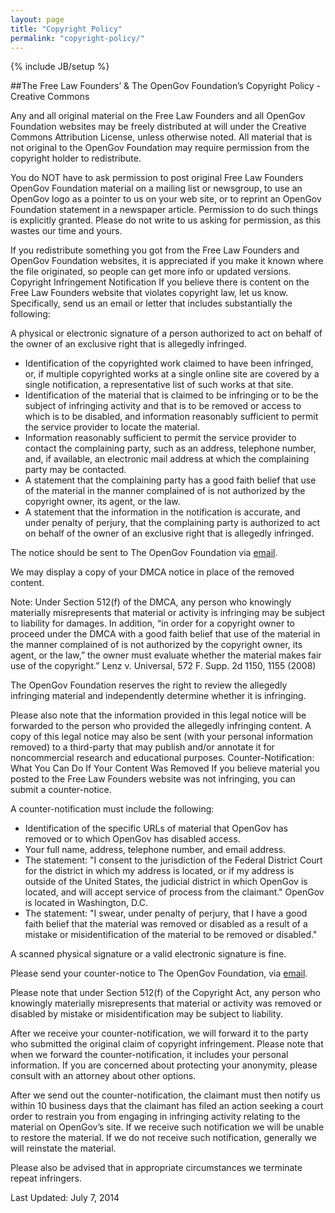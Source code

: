 ```yaml
---
layout: page
title: "Copyright Policy"
permalink: "copyright-policy/"
---
```

{% include JB/setup %}


##The Free Law Founders’ & The OpenGov Foundation’s Copyright Policy - Creative Commons

Any and all original material on the Free Law Founders and all OpenGov Foundation websites may be freely distributed at will under the Creative Commons Attribution License, unless otherwise noted. All material that is not original to the OpenGov Foundation may require permission from the copyright holder to redistribute.

You do NOT have to ask permission to post original Free Law Founders OpenGov Foundation material on a mailing list or newsgroup, to use an OpenGov logo as a pointer to us on your web site, or to reprint an OpenGov Foundation statement in a newspaper article. Permission to do such things is explicitly granted. Please do not write to us asking for permission, as this wastes our time and yours.

If you redistribute something you got from the Free Law Founders and OpenGov Foundation websites, it is appreciated if you make it known where the file originated, so people can get more info or updated versions.
Copyright Infringement Notification
If you believe there is content on the Free Law Founders website that violates copyright law, let us know. Specifically, send us an email or letter that includes substantially the following:

A physical or electronic signature of a person authorized to act on behalf of the owner of an exclusive right that is allegedly infringed.

*	Identification of the copyrighted work claimed to have been infringed, or, if multiple copyrighted works at a single online site are covered by a single notification, a representative list of such works at that site.
*	Identification of the material that is claimed to be infringing or to be the subject of infringing activity and that is to be removed or access to which is to be disabled, and information reasonably sufficient to permit the service provider to locate the material.
*	Information reasonably sufficient to permit the service provider to contact the complaining party, such as an address, telephone number, and, if available, an electronic mail address at which the complaining party may be contacted.
*	A statement that the complaining party has a good faith belief that use of the material in the manner complained of is not authorized by the copyright owner, its agent, or the law.
*	A statement that the information in the notification is accurate, and under penalty of perjury, that the complaining party is authorized to act on behalf of the owner of an exclusive right that is allegedly infringed.

The notice should be sent to The OpenGov Foundation via [email](mailto:sayhello@opengovfoundation.org).

We may display a copy of your DMCA notice in place of the removed content.

Note: Under Section 512(f) of the DMCA, any person who knowingly materially misrepresents that material or activity is infringing may be subject to liability for damages.  In addition, “in order for a copyright owner to proceed under the DMCA with a good faith belief that use of the material in the manner complained of is not authorized by the copyright owner, its agent, or the law,” the owner must evaluate whether the material makes fair use of the copyright.” Lenz v. Universal, 572 F. Supp. 2d 1150, 1155 (2008)

The OpenGov Foundation reserves the right to review the allegedly infringing material and independently determine whether it is infringing.

Please also note that the information provided in this legal notice will be forwarded to the person who provided the allegedly infringing content. A copy of this legal notice may also be sent (with your personal information removed) to a third-party that may publish and/or annotate it for noncommercial research and educational purposes.
Counter-Notification: What You Can Do If Your Content Was Removed
If you believe material you posted to the Free Law Founders website was not infringing, you can submit a counter-notice.

A counter-notification must include the following:

* Identification of the specific URLs of material that OpenGov has removed or to which OpenGov has disabled access.
* Your full name, address, telephone number, and email address.
* The statement: "I consent to the jurisdiction of the Federal District Court for the district in which my address is located, or if my address is outside of the United States, the judicial district in which OpenGov is located, and will accept service of process from the claimant." OpenGov is located in Washington, D.C.
* The statement: "I swear, under penalty of perjury, that I have a good faith belief that the material was removed or disabled as a result of a mistake or misidentification of the material to be removed or disabled."

A scanned physical signature or a valid electronic signature is fine.

Please send your counter-notice to The OpenGov Foundation, via [email](mailto:sayhello@OpenGovFoundation.org).

Please note that under Section 512(f) of the Copyright Act, any person who knowingly materially misrepresents that material or activity was removed or disabled by mistake or misidentification may be subject to liability.

After we receive your counter-notification, we will forward it to the party who submitted the original claim of copyright infringement. Please note that when we forward the counter-notification, it includes your personal information. If you are concerned about protecting your anonymity, please consult with an attorney about other options.

After we send out the counter-notification, the claimant must then notify us within 10 business days that the claimant has filed an action seeking a court order to restrain you from engaging in infringing activity relating to the material on OpenGov’s site. If we receive such notification we will be unable to restore the material. If we do not receive such notification, generally we will reinstate the material.

Please also be advised that in appropriate circumstances we terminate repeat infringers.

Last Updated: July 7, 2014
